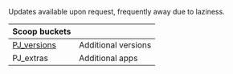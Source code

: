 Updates available upon request, frequently away due to laziness.

|Scoop buckets | |
|--------------|-|
| [PJ_versions](https://github.com/PopinjayJohn/PJ_versions) | Additional versions |
|PJ_extras| Additional apps
